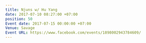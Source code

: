 ```yaml
---
title: Njuns w/ Hu Yang
date: 2017-07-10 08:27:00 +07:00
position: 50
Event date: 2017-07-15 00:00:00 +07:00
Venue: Savage
Event URL: https://www.facebook.com/events/1898002943784609/
---
```


